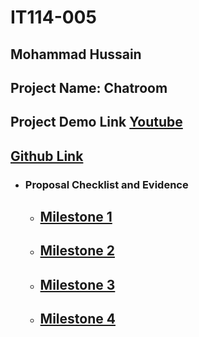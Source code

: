 # IT114-005
## Mohammad Hussain
## Project Name: Chatroom

## Project Demo Link [Youtube]()
## [Github Link](https://github.com/Hussain185/msh52-IT114-005/tree/main/Project)


- ### Proposal Checklist and Evidence

  + ## [Milestone 1](https://github.com/Hussain185/msh52-IT114-005/blob/main/Project/milestone1.md)

  + ## [Milestone 2](https://github.com/Hussain185/msh52-IT114-005/blob/main/Project/milestone2.md)

  + ## [Milestone 3](https://github.com/Hussain185/msh52-IT114-005/blob/main/Project/Milestone3.md)

  + ## [Milestone 4](https://github.com/Hussain185/msh52-IT114-005/blob/main/Project/Milestone4.md)
